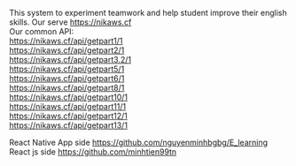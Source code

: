 This system to experiment teamwork and help student improve their english skills.
Our serve https://nikaws.cf  
Our common API:  
https://nikaws.cf/api/getpart1/1  
https://nikaws.cf/api/getpart2/1  
https://nikaws.cf/api/getpart3.2/1  
https://nikaws.cf/api/getpart5/1  
https://nikaws.cf/api/getpart6/1  
https://nikaws.cf/api/getpart8/1  
https://nikaws.cf/api/getpart10/1  
https://nikaws.cf/api/getpart11/1  
https://nikaws.cf/api/getpart12/1  
https://nikaws.cf/api/getpart13/1  

React Native App side https://github.com/nguyenminhbgbg/E_learning  
React js side https://github.com/minhtien99tn  
